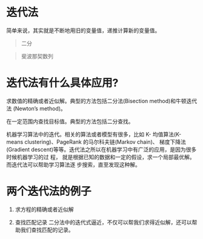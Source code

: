 

# 迭代法

简单来说，其实就是不断地用旧的变量值，递推计算新的变量值。


> 二分

> 斐波那契数列



# 迭代法有什么具体应用?

求数值的精确或者近似解。典型的方法包括二分法(Bisection method)和牛顿迭代法 (Newton’s method)。

在一定范围内查找目标值。典型的方法包括二分查找。

机器学习算法中的迭代。相关的算法或者模型有很多，比如 K- 均值算法(K-means clustering)、PageRank 的马尔科夫链(Markov chain)、
梯度下降法(Gradient descent)等等。迭代法之所以在机器学习中有广泛的应用，是因为很多时候机器学习的过 程，
就是根据已知的数据和一定的假设，求一个局部最优解。而迭代法可以帮助学习算法逐 步搜索，直至发现这种解。


# 两个迭代法的例子

1. 求方程的精确或者近似解

2. 查找匹配记录 二分法中的迭代式逼近，不仅可以帮我们求得近似解，还可以帮助我们查找匹配的记录。